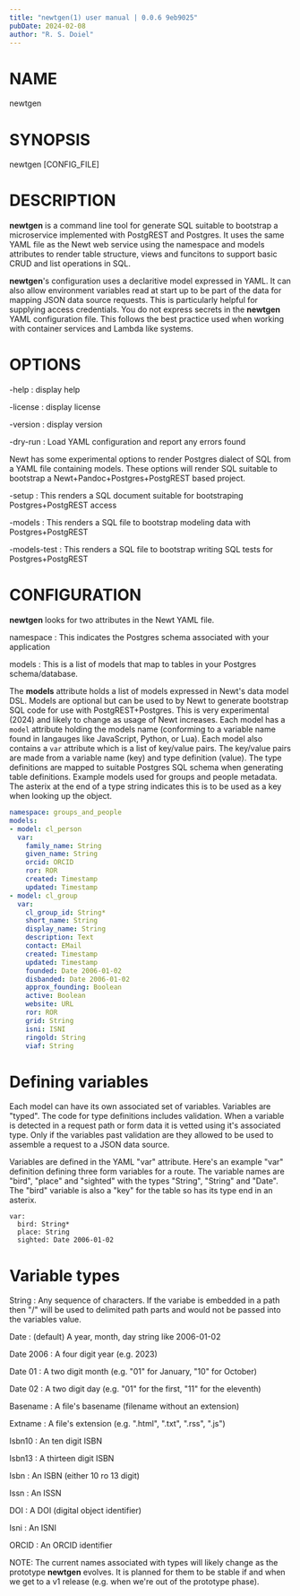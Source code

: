 ```yaml
---
title: "newtgen(1) user manual | 0.0.6 9eb9025"
pubDate: 2024-02-08
author: "R. S. Doiel"
---
```


# NAME

newtgen

# SYNOPSIS

newtgen [CONFIG_FILE]

# DESCRIPTION

**newtgen** is a command line tool for generate SQL suitable to bootstrap a microservice implemented with PostgREST and Postgres.  It uses the same YAML file as the Newt web service using the namespace and models attributes to render table structure, views and funcitons to support basic CRUD and list operations in SQL.

**newtgen**'s configuration uses a declaritive model expressed in YAML.  It can also allow environment variables read at start up to be part of the data for mapping JSON data source requests. This is particularly helpful for supplying access credentials. You do not express secrets in the **newtgen** YAML configuration file. This follows the best practice used when working with container services and Lambda like systems.

# OPTIONS

-help
: display help

-license
: display license

-version
: display version

-dry-run
: Load YAML configuration and report any errors found

Newt has some experimental options to render Postgres dialect of
SQL from a YAML file containing models. These options will render SQL
suitable to bootstrap a Newt+Pandoc+Postgres+PostgREST based project.

-setup
: This renders a SQL document suitable for bootstraping Postgres+PostgREST access

-models
: This renders a SQL file to bootstrap modeling data with Postgres+PostgREST

-models-test
: This renders a SQL file to bootstrap writing SQL tests for Postgres+PostgREST


# CONFIGURATION

**newtgen** looks for two attributes in the Newt YAML file.

namespace
: This indicates the Postgres schema associated with your application

models
: This is a list of models that map to tables in your Postgres schema/database.

The **models** attribute holds a list of models expressed in Newt's data model DSL. Models are optional but can be used to by Newt to generate bootstrap SQL code for use with PostgREST+Postgres. This is very experimental (2024) and likely to change as usage of Newt increases. Each model has a `model` attribute holding the models name (conforming to a variable name found in langauges like JavaScript, Python, or Lua). Each model also contains a `var` attribute which is a list of key/value pairs. The key/value pairs are made from a variable name (key) and type definition (value). The type definitions are mapped to suitable Postgres SQL schema when generating table definitions. Example models used for groups and people metadata. The asterix at the end of a type string indicates this is to be used as a key when looking up the object.

~~~yaml
namespace: groups_and_people
models:
- model: cl_person
  var:
    family_name: String
    given_name: String
    orcid: ORCID
    ror: ROR
    created: Timestamp
    updated: Timestamp
- model: cl_group
  var:
    cl_group_id: String*
    short_name: String
    display_name: String
    description: Text
    contact: EMail
    created: Timestamp
    updated: Timestamp
    founded: Date 2006-01-02
    disbanded: Date 2006-01-02
    approx_founding: Boolean
    active: Boolean
    website: URL
    ror: ROR
    grid: String
    isni: ISNI
    ringold: String
    viaf: String
~~~

# Defining variables

Each model can have its own associated set of variables. Variables are "typed".  The code for type definitions includes validation. When a variable is detected in a request path or form data it is vetted using it's associated type. Only if the variables past validation are they allowed to be used to assemble a request to a JSON data source. 

Variables are defined in the YAML "var" attribute. Here's an example "var" definition defining three form variables for a route. The variable names are "bird", "place" and "sighted" with the types "String", "String" and "Date". The "bird" variable is also a "key" for the table so has its type end in an asterix.

~~~
var:
  bird: String*
  place: String
  sighted: Date 2006-01-02
~~~

# Variable types

String
: Any sequence of characters. If the variabe is embedded in a path then "/" will be used to delimited path parts and would not be passed into the variables value.

Date
: (default) A year, month, day string like 2006-01-02

Date 2006
: A four digit year (e.g. 2023)

Date 01
: A two digit month (e.g. "01" for January, "10" for October)

Date 02
: A two digit day (e.g. "01" for the first, "11" for the eleventh)

Basename
: A file's basename (filename without an extension)

Extname
: A file's extension (e.g. ".html", ".txt", ".rss", ".js")

Isbn10
: An ten digit ISBN

Isbn13
: A thirteen digit ISBN

Isbn
: An ISBN (either 10 ro 13 digit)

Issn
: An ISSN

DOI
: A DOI (digital object identifier)

Isni
: An ISNI

ORCID
: An ORCID identifier
 
NOTE: The current names associated with types will likely change
as the prototype **newtgen** evolves. It is planned for them to be
stable if and when we get to a v1 release (e.g. when we're out of the
prototype phase).


